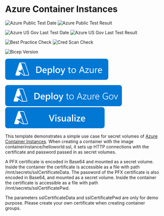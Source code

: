 # Azure Container Instances

![Azure Public Test Date](https://azurequickstartsservice.blob.core.windows.net/badges/quickstarts/microsoft.containerinstance/aci-linuxcontainer-volume-secret/PublicLastTestDate.svg)
![Azure Public Test Result](https://azurequickstartsservice.blob.core.windows.net/badges/quickstarts/microsoft.containerinstance/aci-linuxcontainer-volume-secret/PublicDeployment.svg)

![Azure US Gov Last Test Date](https://azurequickstartsservice.blob.core.windows.net/badges/quickstarts/microsoft.containerinstance/aci-linuxcontainer-volume-secret/FairfaxLastTestDate.svg)
![Azure US Gov Last Test Result](https://azurequickstartsservice.blob.core.windows.net/badges/quickstarts/microsoft.containerinstance/aci-linuxcontainer-volume-secret/FairfaxDeployment.svg)

![Best Practice Check](https://azurequickstartsservice.blob.core.windows.net/badges/quickstarts/microsoft.containerinstance/aci-linuxcontainer-volume-secret/BestPracticeResult.svg)
![Cred Scan Check](https://azurequickstartsservice.blob.core.windows.net/badges/quickstarts/microsoft.containerinstance/aci-linuxcontainer-volume-secret/CredScanResult.svg)

![Bicep Version](https://azurequickstartsservice.blob.core.windows.net/badges/quickstarts/microsoft.containerinstance/aci-linuxcontainer-volume-secret/BicepVersion.svg)

[![Deploy To Azure](https://raw.githubusercontent.com/Azure/azure-quickstart-templates/master/1-CONTRIBUTION-GUIDE/images/deploytoazure.svg?sanitize=true)](https://portal.azure.com/#create/Microsoft.Template/uri/https%3A%2F%2Fraw.githubusercontent.com%2FAzure%2Fazure-quickstart-templates%2Fmaster%2Fquickstarts%2Fmicrosoft.containerinstance%2Faci-linuxcontainer-volume-secret%2Fazuredeploy.json)  

[![Deploy To Azure US Gov](https://raw.githubusercontent.com/Azure/azure-quickstart-templates/master/1-CONTRIBUTION-GUIDE/images/deploytoazuregov.svg?sanitize=true)](https://portal.azure.us/#create/Microsoft.Template/uri/https%3A%2F%2Fraw.githubusercontent.com%2FAzure%2Fazure-quickstart-templates%2Fmaster%2Fquickstarts%2Fmicrosoft.containerinstance%2Faci-linuxcontainer-volume-secret%2Fazuredeploy.json)
[![Visualize](https://raw.githubusercontent.com/Azure/azure-quickstart-templates/master/1-CONTRIBUTION-GUIDE/images/visualizebutton.svg?sanitize=true)](http://armviz.io/#/?load=https%3A%2F%2Fraw.githubusercontent.com%2FAzure%2Fazure-quickstart-templates%2Fmaster%2Fquickstarts%2Fmicrosoft.containerinstance%2Faci-linuxcontainer-volume-secret%2Fazuredeploy.json)

This template demonstrates a simple use case for secret volumes of [Azure Container Instances](https://docs.microsoft.com/en-us/azure/container-instances/). When creating a container with the image containerinstance/helloworld:ssl, it sets up HTTP connections with the certificate and password passed in as secret volumes.

A PFX certificate is encoded in Base64 and mounted as a secret volume. Inside the container the certificate is accessible as a file with path /mnt/secrets/sslCertificateData. The password of the PFX certificate is also encoded in Base64, and mounted as a secret volume. Inside the container the certificate is accessible as a file with path /mnt/secrets/sslCertificatePwd.

The parameters sslCertificateData and sslCertificatePwd are only for demo purpose. Please create your own certificate when creating container groups. 


